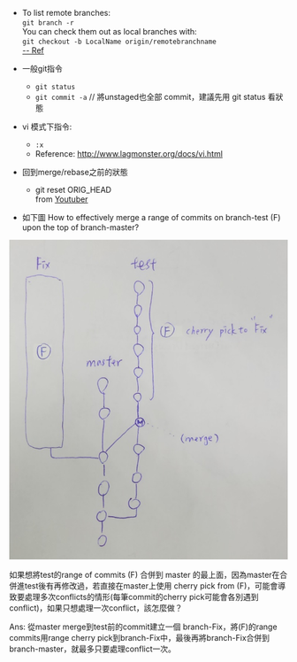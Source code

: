 
* To list remote branches:\
`git branch -r`\
You can check them out as local branches with:\
`git checkout -b LocalName origin/remotebranchname`\
[-- Ref](https://stackoverflow.com/a/10313379/1613961)

* 一般git指令
	* `git status`
	* `git commit -a`   // 將unstaged也全部 commit，建議先用 git status 看狀態
* vi 模式下指令:
	* `:x`
	* Reference: http://www.lagmonster.org/docs/vi.html

* 回到merge/rebase之前的狀態
	*  git reset ORIG_HEAD\
	from [Youtuber](https://www.youtube.com/watch?v=HeF7dwVyzow&feature=player_embedded)

* 如下圖 How to effectively merge a range of commits on branch-test (F) upon the top of branch-master?

![merge range](Git\imgs\merge_range.jpg)

如果想將test的range of commits (F) 合併到 master 的最上面，因為master在合併進test後有再修改過，若直接在master上使用 cherry pick from (F)，可能會導致要處理多次conflicts的情形(每筆commit的cherry pick可能會各別遇到conflict)，如果只想處理一次conflict，該怎麼做？

Ans: 從master merge到test前的commit建立一個 branch-Fix，將(F)的range commits用range cherry pick到branch-Fix中，最後再將branch-Fix合併到branch-master，就最多只要處理conflict一次。